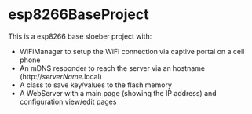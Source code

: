 # esp8266BaseProject

This is a esp8266 base sloeber project with:

- WiFiManager to setup the WiFi connection via captive portal on a cell phone
- An mDNS responder to reach the server via an hostname (http://_serverName_.local)
- A class to save key/values to the flash memory
- A WebServer with a main page (showing the IP address) and configuration view/edit pages

